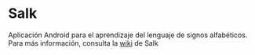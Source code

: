 # Salk
Aplicación Android para el aprendizaje del lenguaje de signos alfabéticos.
Para más información, consulta la [wiki](https://github.com/fernaper/Salk/wiki/Inicio) de Salk

